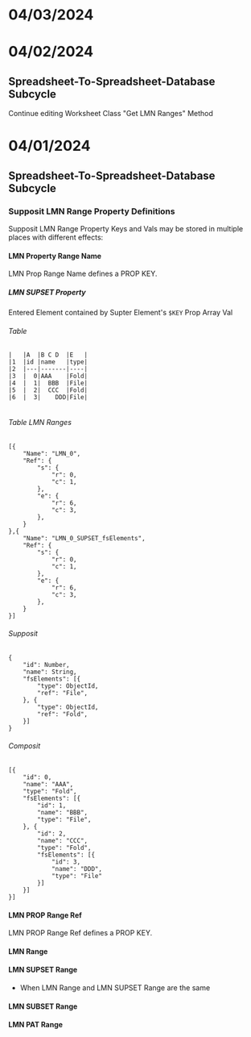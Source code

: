 # 04/03/2024

# 04/02/2024
## Spreadsheet-To-Spreadsheet-Database Subcycle
Continue editing Worksheet Class "Get LMN Ranges" Method 

# 04/01/2024
## Spreadsheet-To-Spreadsheet-Database Subcycle
### Supposit LMN Range Property Definitions
Supposit LMN Range Property Keys and Vals may be stored in multiple places with different effects: 
#### LMN Property Range Name
LMN Prop Range Name defines a PROP KEY.
##### LMN SUPSET Property
Entered Element contained by Supter Element's `$KEY` Prop Array Val  

###### Table
```
|   |A  |B C D  |E   |
|1  |id |name   |type|
|2  |---|-------|----|
|3  |  0|AAA    |Fold|
|4  |  1|  BBB  |File|
|5  |  2|  CCC  |Fold|
|6  |  3|    DDD|File|


```

###### Table LMN Ranges
```
[{
	"Name": "LMN_0",
	"Ref": {
		"s": {
			"r": 0,
			"c": 1,
		},
		"e": {
			"r": 6,
			"c": 3,
		},
	}
},{
	"Name": "LMN_0_SUPSET_fsElements",
	"Ref": {
		"s": {
			"r": 0,
			"c": 1,
		},
		"e": {
			"r": 6,
			"c": 3,
		},
	}
}]
```


###### Supposit
```
{
	"id": Number,
	"name": String,
	"fsElements": [{
		"type": ObjectId,
		"ref": "File",
	}, {
		"type": ObjectId,
		"ref": "Fold",
	}]
}
```

###### Composit
```
[{
	"id": 0,
	"name": "AAA",
	"type": "Fold",
	"fsElements": [{
		"id": 1,
		"name": "BBB",
		"type": "File",
	}, {
		"id": 2,
		"name": "CCC",
		"type": "Fold",
		"fsElements": [{
			"id": 3,
			"name": "DDD",
			"type": "File"
		}]
	}]
}]
```

#### LMN PROP Range Ref
LMN PROP Range Ref defines a PROP KEY.

#### LMN Range
#### LMN SUPSET Range
- When LMN Range and LMN SUPSET Range are the same
#### LMN SUBSET Range
#### LMN PAT Range